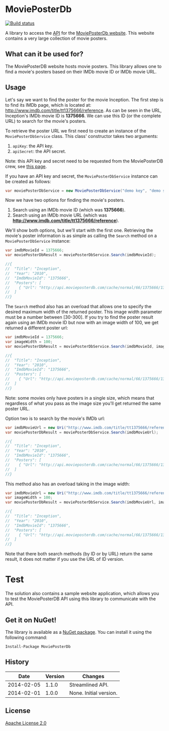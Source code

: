 # MoviePosterDb

[![Build status](https://ci.appveyor.com/api/projects/status/8o23myiao9xno2f0)](https://ci.appveyor.com/project/ErikSchierboom/movieposterdb)

A library to access the [API](http://api.movieposterdb.com/) for the [MoviePosterDb website](http://www.movieposterdb.com). This website contains a very large collection of movie posters.

## What can it be used for?
The MoviePosterDB website hosts movie posters. This library allows one to find a movie's posters based on their IMDb movie ID or IMDb movie URL.

## Usage
Let's say we want to find the poster for the movie Inception. The first step is to find its IMDb page, which is located at: http://www.imdb.com/title/tt1375666/reference.
As can be seen in the URL, Inception's IMDb movie ID is **1375666**. We can use this ID (or the complete URL) to search for the movie's posters. 

To retrieve the poster URL we first need to create an instance of the `MoviePosterDbService` class. This class' constructor takes two arguments:

1. `apiKey`: the API key.
2. `apiSecret`: the API secret.

Note: this API key and secret need to be requested from the MoviePosterDB crew, see [this page](http://www.movieposterdb.com/help/contact/#api).

If you have an API key and secret, the `MoviePosterDbService` instance can be created as follows:

```c#
var moviePosterDbService = new MoviePosterDbService("demo key", "demo secret");
```

Now we have two options for finding the movie's posters.

1. Search using an IMDb movie ID (which was **1375666**).
2. Search using an IMDb movie URL (which was **http://www.imdb.com/title/tt1375666/reference**).

We'll show both options, but we'll start with the first one. Retrieving the movie's poster information is as simple as calling the `Search` method on a `MoviePosterDbService` instance:

```c#
var imdbMovieId = 1375666;
var moviePosterDbResult = moviePosterDbService.Search(imdbMovieId);

//{
//  "Title": "Inception",
//  "Year": "2010",
//  "ImdbMovieId": "1375666",
//  "Posters": [
//    { "Url": "http://api.movieposterdb.com/cache/normal/66/1375666/1375666_300.jpg" }
//  ]
//}
```
        
The `Search` method also has an overload that allows one to specify the desired maximum width of the returned poster. This image width parameter must be a number between [30-300].
If you try to find the poster result again using an IMDb movie ID but now with an image width of 100, we get returned a different poster url:

```c#
var imdbMovieId = 1375666;
var imageWidth = 100;
var moviePosterDbResult = moviePosterDbService.Search(imdbMovieId, imageWidth);

//{
//  "Title": "Inception",
//  "Year": "2010",
//  "ImdbMovieId": "1375666",
//  "Posters": [
//    { "Url": "http://api.movieposterdb.com/cache/normal/66/1375666/1375666_100.jpg" }
//  ]
//}
```

Note: some movies only have posters in a single size, which means that regardless of what you pass as the image size you'll get returned the same poster URL.

Option two is to search by the movie's IMDb url:

```c#
var imdbMovieUrl = new Uri("http://www.imdb.com/title/tt1375666/reference");
var moviePosterDbResult = moviePosterDbService.Search(imdbMovieUrl);

//{
//  "Title": "Inception",
//  "Year": "2010",
//  "ImdbMovieId": "1375666",
//  "Posters": [
//    { "Url": "http://api.movieposterdb.com/cache/normal/66/1375666/1375666_300.jpg" }
//  ]
//}
```

This method also has an overload taking in the image width:

```c#
var imdbMovieUrl = new Uri("http://www.imdb.com/title/tt1375666/reference");
var imageWidth = 100;
var moviePosterDbResult = moviePosterDbService.Search(imdbMovieUrl, imageWidth);

//{
//  "Title": "Inception",
//  "Year": "2010",
//  "ImdbMovieId": "1375666",
//  "Posters": [
//    { "Url": "http://api.movieposterdb.com/cache/normal/66/1375666/1375666_100.jpg" }
//  ]
//}
```
   
Note that there both search methods (by ID or by URL) return the same result, it does not matter if you use the URL of ID version.

# Test

The solution also contains a sample website application, which allows you to test the MoviePosterDB API using this library to communicate with the API.

## Get it on NuGet!
The library is available as a [NuGet package](http://www.nuget.org/packages/MoviePosterDb/). You can install it using the following command:

    Install-Package MoviePosterDb

## History
Date       | Version | Changes
---------- | ------- | -------------------
2014-02-05 | 1.1.0   | Streamlined API.
2014-02-01 | 1.0.0   | None. Initial version.

## License
[Apache License 2.0](LICENSE)
